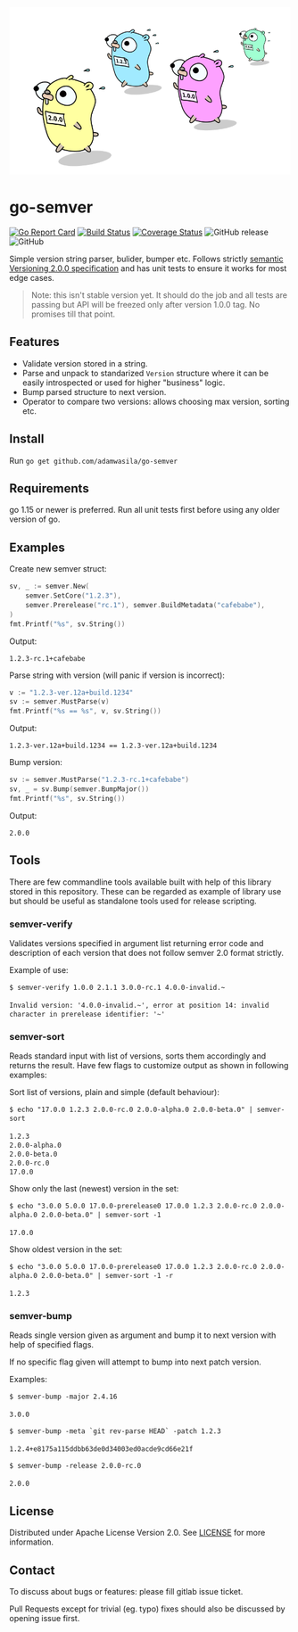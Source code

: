 ![running gophers](running_gophers.png)

# go-semver

[![Go Report Card](https://goreportcard.com/badge/adamwasila/go-semver)](https://goreportcard.com/report/adamwasila/go-semver) [![Build Status](https://github.com/adamwasila/go-semver/actions/workflows/main.yml/badge.svg)](https://github.com/adamwasila/go-semver/actions/workflows/main.yml) [![Coverage Status](https://coveralls.io/repos/github/adamwasila/go-semver/badge.svg?branch=master)](https://coveralls.io/github/adamwasila/go-semver?branch=master) ![GitHub release](https://img.shields.io/github/v/release/adamwasila/go-semver?display_name=tag&sort=semver) ![GitHub](https://img.shields.io/github/license/adamwasila/go-semver)


Simple version string parser, bulider, bumper etc. Follows strictly [semantic Versioning 2.0.0 specification](https://semver.org/) and has unit tests to ensure it works for most edge cases.

> Note: this isn't stable version yet. It should do the job and all tests are passing but API will be freezed only after version 1.0.0 tag. No promises till that point.

## Features

- Validate version stored in a string.
- Parse and unpack to standarized `Version` structure where it can be easily introspected or used for higher "business" logic.
- Bump parsed structure to next version.
- Operator to compare two versions: allows choosing max version, sorting etc.

## Install

Run `go get github.com/adamwasila/go-semver`

## Requirements

go 1.15 or newer is preferred. Run all unit tests first before using any older version of go.

## Examples

Create new semver struct:

```go
sv, _ := semver.New(
    semver.SetCore("1.2.3"),
    semver.Prerelease("rc.1"), semver.BuildMetadata("cafebabe"),
)
fmt.Printf("%s", sv.String())
```

Output:

```console
1.2.3-rc.1+cafebabe
```

Parse string with version (will panic if version is incorrect):

```go
v := "1.2.3-ver.12a+build.1234"
sv := semver.MustParse(v)
fmt.Printf("%s == %s", v, sv.String())
```

Output:

```console
1.2.3-ver.12a+build.1234 == 1.2.3-ver.12a+build.1234
```

Bump version:

```go
sv := semver.MustParse("1.2.3-rc.1+cafebabe")
sv, _ = sv.Bump(semver.BumpMajor())
fmt.Printf("%s", sv.String())
```

Output:

```console
2.0.0
```

## Tools

There are few commandline tools available built with help of this library stored in this repository. These can be regarded as example of library use but should be useful as standalone tools used for release scripting.

### semver-verify

Validates versions specified in argument list returning error code and description of each version that does not follow semver 2.0 format strictly.

Example of use:

```console
$ semver-verify 1.0.0 2.1.1 3.0.0-rc.1 4.0.0-invalid.~

Invalid version: '4.0.0-invalid.~', error at position 14: invalid character in prerelease identifier: '~'
```

### semver-sort

Reads standard input with list of versions, sorts them accordingly and returns the result. Have few flags to customize output as shown in following examples:

Sort list of versions, plain and simple (default behaviour):

```console
$ echo "17.0.0 1.2.3 2.0.0-rc.0 2.0.0-alpha.0 2.0.0-beta.0" | semver-sort

1.2.3
2.0.0-alpha.0
2.0.0-beta.0
2.0.0-rc.0
17.0.0 
```

Show only the last (newest) version in the set:

```console
$ echo "3.0.0 5.0.0 17.0.0-prerelease0 17.0.0 1.2.3 2.0.0-rc.0 2.0.0-alpha.0 2.0.0-beta.0" | semver-sort -1

17.0.0
```

Show oldest version in the set:

```console
$ echo "3.0.0 5.0.0 17.0.0-prerelease0 17.0.0 1.2.3 2.0.0-rc.0 2.0.0-alpha.0 2.0.0-beta.0" | semver-sort -1 -r

1.2.3
```

### semver-bump

Reads single version given as argument and bump it to next version with help of specified flags.

If no specific flag given will attempt to bump into next patch version.

Examples:

```console
$ semver-bump -major 2.4.16

3.0.0
```

```console
$ semver-bump -meta `git rev-parse HEAD` -patch 1.2.3

1.2.4+e8175a115ddbb63de0d34003ed0acde9cd66e21f
```

```console
$ semver-bump -release 2.0.0-rc.0

2.0.0
```

## License

Distributed under Apache License Version 2.0. See [LICENSE](LICENSE) for more information.

## Contact

To discuss about bugs or features: please fill gitlab issue ticket.

Pull Requests except for trivial (eg. typo) fixes should also be discussed by opening issue first.
